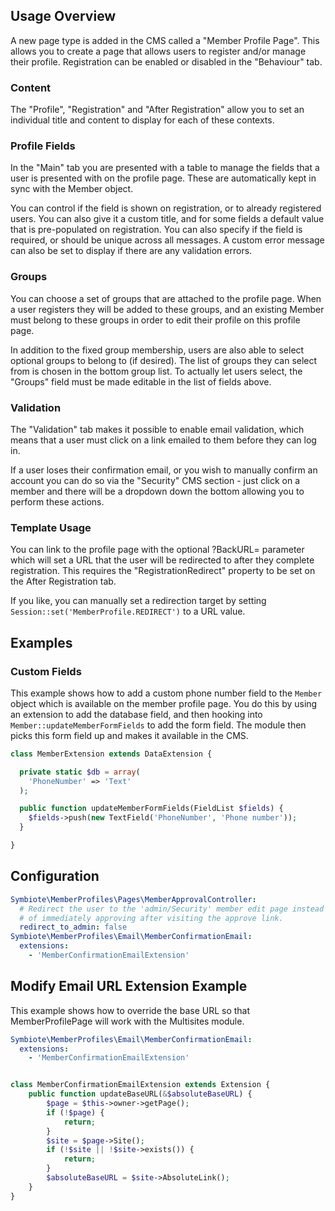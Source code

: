 Usage Overview
--------------
A new page type is added in the CMS called a "Member Profile Page". This allows
you to create a page that allows users to register and/or manage their profile.
Registration can be enabled or disabled in the "Behaviour" tab.

### Content
The "Profile", "Registration" and "After Registration" allow you to set an
individual title and content to display for each of these contexts.

### Profile Fields
In the "Main" tab you are presented with a table to manage the fields that a
user is presented with on the profile page. These are automatically kept in
sync with the Member object.

You can control if the field is shown on registration, or to already registered
users. You can also give it a custom title, and for some fields a default value
that is pre-populated on registration. You can also specify if the field is
required, or should be unique across all messages. A custom error message can
also be set to display if there are any validation errors.

### Groups
You can choose a set of groups that are attached to the profile page. When a
user registers they will be added to these groups, and an existing Member must
belong to these groups in order to edit their profile on this profile page.

In addition to the fixed group membership, users are also able to select optional
groups to belong to (if desired). The list of groups they can select from is
chosen in the bottom group list. To actually let users select, the "Groups"
field must be made editable in the list of fields above.

### Validation
The "Validation" tab makes it possible to enable email validation, which means
that a user must click on a link emailed to them before they can log in.

If a user loses their confirmation email, or you wish to manually confirm an
account you can do so via the "Security" CMS section - just click on a member
and there will be a dropdown down the bottom allowing you to perform these
actions.

### Template Usage
You can link to the profile page with the optional ?BackURL= parameter
which will set a URL that the user will be redirected to after they complete
registration. This requires the "RegistrationRedirect" property to be set
on the After Registration tab.

If you like, you can manually set a redirection target by setting
`Session::set('MemberProfile.REDIRECT')` to a URL value.

Examples
--------

### Custom Fields

This example shows how to add a custom phone number field to the `Member` object which is available on the member profile page. You do this by using an extension to add the database field, and then hooking into `Member::updateMemberFormFields` to add the form field. The module then picks this form field up and makes it available in the CMS.

```php
class MemberExtension extends DataExtension {

  private static $db = array(
    'PhoneNumber' => 'Text'
  );

  public function updateMemberFormFields(FieldList $fields) {
    $fields->push(new TextField('PhoneNumber', 'Phone number'));
  }

}
```


Configuration
--------------
```yml
Symbiote\MemberProfiles\Pages\MemberApprovalController:
  # Redirect the user to the 'admin/Security' member edit page instead
  # of immediately approving after visiting the approve link.
  redirect_to_admin: false
Symbiote\MemberProfiles\Email\MemberConfirmationEmail:
  extensions:
    - 'MemberConfirmationEmailExtension'
```

Modify Email URL Extension Example
--------------

This example shows how to override the base URL so that MemberProfilePage will work with the Multisites module.

```yml
Symbiote\MemberProfiles\Email\MemberConfirmationEmail:
  extensions:
    - 'MemberConfirmationEmailExtension'
```

```php

class MemberConfirmationEmailExtension extends Extension {
    public function updateBaseURL(&$absoluteBaseURL) {
        $page = $this->owner->getPage();
        if (!$page) {
            return;
        }
        $site = $page->Site();
        if (!$site || !$site->exists()) {
            return;
        }
        $absoluteBaseURL = $site->AbsoluteLink();
    }
}
```
